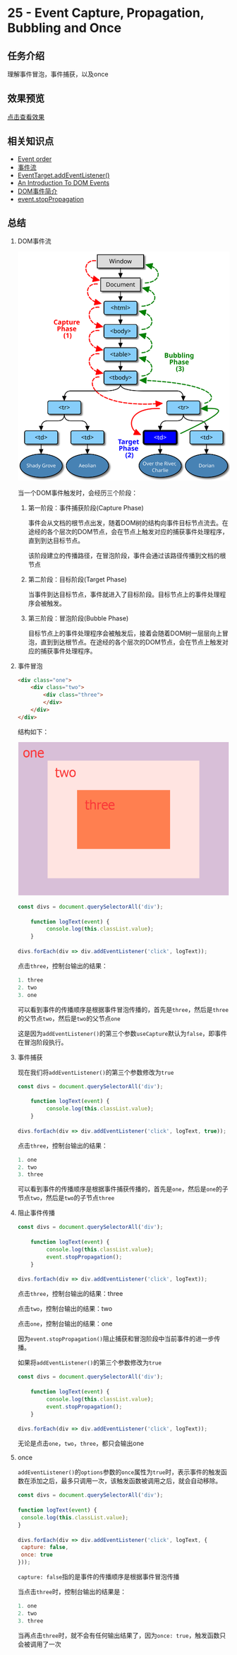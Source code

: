 # 25 - Event Capture, Propagation, Bubbling and Once  

## 任务介绍

理解事件冒泡，事件捕获，以及once

## 效果预览

[点击查看效果](https://miraclezys.github.io/JavaScript30/24%20-%20Sticky%20Nav/index-ME.html)

## 相关知识点

* [Event order](https://www.quirksmode.org/js/events_order.html#link4)
* [事件流](https://developer.mozilla.org/zh-CN/docs/Web/API/EventTarget/addEventListener)
* [EventTarget.addEventListener()](https://developer.mozilla.org/zh-CN/docs/Web/API/EventTarget/addEventListener)
* [An Introduction To DOM Events](https://www.smashingmagazine.com/2013/11/an-introduction-to-dom-events/)
* [DOM事件简介](http://blog.jobbole.com/52430/)
* [event.stopPropagation](https://developer.mozilla.org/zh-CN/docs/Web/API/Event/stopPropagation)

## 总结

1. DOM事件流

   ![show](./image/eventflow.svg)

   当一个DOM事件触发时，会经历三个阶段：

   1. 第一阶段：事件捕获阶段(Capture Phase)

      事件会从文档的根节点出发，随着DOM树的结构向事件目标节点流去。在途经的各个层次的DOM节点，会在节点上触发对应的捕获事件处理程序，直到到达目标节点。

      该阶段建立的传播路径，在冒泡阶段，事件会通过该路径传播到文档的根节点

   2. 第二阶段：目标阶段(Target Phase)

      当事件到达目标节点，事件就进入了目标阶段。目标节点上的事件处理程序会被触发。

   3. 第三阶段：冒泡阶段(Bubble Phase)

      目标节点上的事件处理程序会被触发后，接着会随着DOM树一层层向上冒泡，直到到达根节点。在途经的各个层次的DOM节点，会在节点上触发对应的捕获事件处理程序。

2. 事件冒泡

   ```html
   <div class="one">
       <div class="two">
           <div class="three">
           </div>
       </div>
   </div>
   ```

   结构如下：

   ![show](./image/img1.png)

   ```javascript
   const divs = document.querySelectorAll('div');

       function logText(event) {
         	console.log(this.classList.value);
       }

   divs.forEach(div => div.addEventListener('click', logText));
   ```

   点击`three`，控制台输出的结果：

   ```javascript
   1. three
   2. two
   3. one
   ```

   可以看到事件的传播顺序是根据事件冒泡传播的，首先是`three`，然后是`three`的父节点`two`，然后是`two`的父节点`one`

   这是因为`addEventListener()`的第三个参数`useCapture`默认为`false`，即事件在冒泡阶段执行。

3. 事件捕获

   现在我们将`addEventListener()`的第三个参数修改为`true`

   ```javascript
   const divs = document.querySelectorAll('div');

       function logText(event) {
         	console.log(this.classList.value);
       }

   divs.forEach(div => div.addEventListener('click', logText, true));
   ```

   点击`three`，控制台输出的结果：

   ```javascript
   1. one
   2. two
   3. three
   ```

   可以看到事件的传播顺序是根据事件捕获传播的，首先是`one`，然后是`one`的子节点`two`，然后是`two`的子节点`three`

4. 阻止事件传播

   ```javascript
   const divs = document.querySelectorAll('div');

       function logText(event) {
         	console.log(this.classList.value);
         	event.stopPropagation();
       }

   divs.forEach(div => div.addEventListener('click', logText));
   ```

   点击`three`，控制台输出的结果：three

   点击`two`，控制台输出的结果：two

   点击`one`，控制台输出的结果：one

   因为`event.stopPropagation()`阻止捕获和冒泡阶段中当前事件的进一步传播。

   如果将`addEventListener()`的第三个参数修改为`true`

   ```javascript
   const divs = document.querySelectorAll('div');

       function logText(event) {
         	console.log(this.classList.value);
         	event.stopPropagation();
       }

   divs.forEach(div => div.addEventListener('click', logText));
   ```

   无论是点击`one`，`two`，`three`，都只会输出one

5. once

   `addEventListener()`的`options`参数的`once`属性为`true`时，表示事件的触发函数在添加之后，最多只调用一次，该触发函数被调用之后，就会自动移除。

   ```javascript
   const divs = document.querySelectorAll('div');

   function logText(event) {
   	console.log(this.classList.value);
   }

   divs.forEach(div => div.addEventListener('click', logText, {
   	capture: false,
   	once: true
   }));
   ```

   `capture: false`指的是事件的传播顺序是根据事件冒泡传播

   当点击`three`时，控制台输出的结果是：

   ```javascript
   1. one
   2. two
   3. three
   ```

   当再点击`three`时，就不会有任何输出结果了，因为`once: true`，触发函数只会被调用了一次

   ​

   ​

